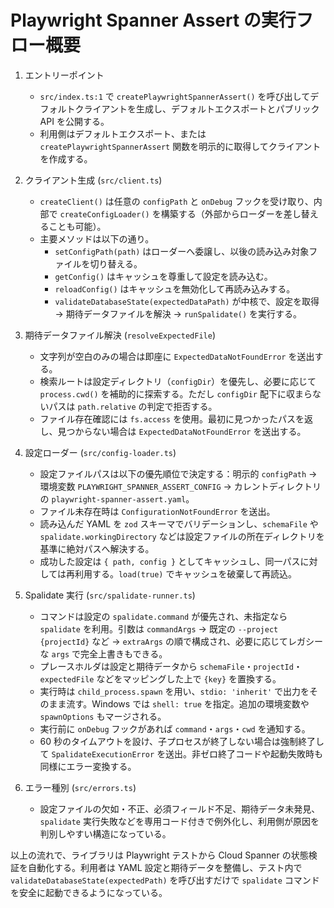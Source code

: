 # Playwright Spanner Assert の実行フロー概要

1. エントリーポイント
   - `src/index.ts:1` で `createPlaywrightSpannerAssert()` を呼び出してデフォルトクライアントを生成し、デフォルトエクスポートとパブリック API を公開する。
   - 利用側はデフォルトエクスポート、または `createPlaywrightSpannerAssert` 関数を明示的に取得してクライアントを作成する。

2. クライアント生成 (`src/client.ts`)
   - `createClient()` は任意の `configPath` と `onDebug` フックを受け取り、内部で `createConfigLoader()` を構築する（外部からローダーを差し替えることも可能）。
   - 主要メソッドは以下の通り。
     - `setConfigPath(path)` はローダーへ委譲し、以後の読み込み対象ファイルを切り替える。
     - `getConfig()` はキャッシュを尊重して設定を読み込む。
     - `reloadConfig()` はキャッシュを無効化して再読み込みする。
     - `validateDatabaseState(expectedDataPath)` が中核で、設定を取得 → 期待データファイルを解決 → `runSpalidate()` を実行する。

3. 期待データファイル解決 (`resolveExpectedFile`)
   - 文字列が空白のみの場合は即座に `ExpectedDataNotFoundError` を送出する。
   - 検索ルートは設定ディレクトリ（`configDir`）を優先し、必要に応じて `process.cwd()` を補助的に探索する。ただし `configDir` 配下に収まらないパスは `path.relative` の判定で拒否する。
   - ファイル存在確認には `fs.access` を使用。最初に見つかったパスを返し、見つからない場合は `ExpectedDataNotFoundError` を送出する。

4. 設定ローダー (`src/config-loader.ts`)
   - 設定ファイルパスは以下の優先順位で決定する：明示的 `configPath` → 環境変数 `PLAYWRIGHT_SPANNER_ASSERT_CONFIG` → カレントディレクトリの `playwright-spanner-assert.yaml`。
   - ファイル未存在時は `ConfigurationNotFoundError` を送出。
   - 読み込んだ YAML を `zod` スキーマでバリデーションし、`schemaFile` や `spalidate.workingDirectory` などは設定ファイルの所在ディレクトリを基準に絶対パスへ解決する。
   - 成功した設定は `{ path, config }` としてキャッシュし、同一パスに対しては再利用する。`load(true)` でキャッシュを破棄して再読込。

5. Spalidate 実行 (`src/spalidate-runner.ts`)
   - コマンドは設定の `spalidate.command` が優先され、未指定なら `spalidate` を利用。引数は `commandArgs` → 既定の `--project {projectId}` など → `extraArgs` の順で構成され、必要に応じてレガシーな `args` で完全上書きもできる。
   - プレースホルダは設定と期待データから `schemaFile`・`projectId`・`expectedFile` などをマッピングした上で `{key}` を置換する。
   - 実行時は `child_process.spawn` を用い、`stdio: 'inherit'` で出力をそのまま流す。Windows では `shell: true` を指定。追加の環境変数や `spawnOptions` もマージされる。
   - 実行前に `onDebug` フックがあれば `command`・`args`・`cwd` を通知する。
   - 60 秒のタイムアウトを設け、子プロセスが終了しない場合は強制終了して `SpalidateExecutionError` を送出。非ゼロ終了コードや起動失敗時も同様にエラー変換する。

6. エラー種別 (`src/errors.ts`)
   - 設定ファイルの欠如・不正、必須フィールド不足、期待データ未発見、`spalidate` 実行失敗などを専用コード付きで例外化し、利用側が原因を判別しやすい構造になっている。

以上の流れで、ライブラリは Playwright テストから Cloud Spanner の状態検証を自動化する。利用者は YAML 設定と期待データを整備し、テスト内で `validateDatabaseState(expectedPath)` を呼び出すだけで `spalidate` コマンドを安全に起動できるようになっている。
